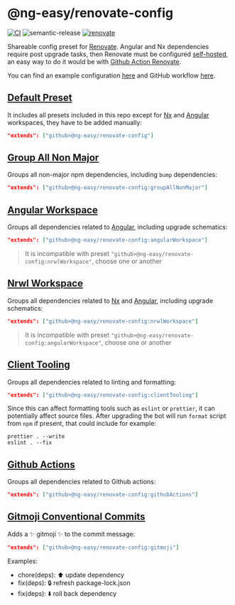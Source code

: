 # @ng-easy/renovate-config

[![CI](https://github.com/ng-easy/renovate-config/actions/workflows/ci.yml/badge.svg)](https://github.com/ng-easy/renovate-config/actions/workflows/ci.yml) ![semantic-release](https://img.shields.io/badge/%20%20%F0%9F%93%A6%F0%9F%9A%80-semantic--release-e10079.svg) [![renovate](https://img.shields.io/badge/maintaied%20with-renovate-blue?logo=renovatebot)](https://app.renovatebot.com/dashboard)

Shareable config preset for [Renovate](https://www.whitesourcesoftware.com/free-developer-tools/renovate). Angular and Nx dependencies require post upgrade tasks, then Renovate must be configured [self-hosted](https://docs.renovatebot.com/self-hosting/), an easy way to do it would be with [Github Action Renovate](https://github.com/renovatebot/github-action).

You can find an example configuration [here](https://github.com/ng-easy/renovate-config/blob/main/renovate.config.js) and GitHub workflow [here](https://github.com/ng-easy/renovate-config/blob/main/.github/workflows/renovate.yml).

## [Default Preset](https://github.com/ng-easy/renovate-config/blob/main/default.json)

It includes all presets included in this repo except for [Nx](https://nx.dev/) and [Angular](https://angular.io/) workspaces, they have to be added manually:

```json
"extends": ["github>@ng-easy/renovate-config"]
```

## [Group All Non Major](https://github.com/ng-easy/renovate-config/blob/main/groupAllNonMajor.json)

Groups all non-major npm dependencies, including `bump` dependencies:

```json
"extends": ["github>@ng-easy/renovate-config:groupAllNonMajor"]
```

## [Angular Workspace](https://github.com/ng-easy/renovate-config/blob/main/angularWorkspace.json)

Groups all dependencies related to [Angular](https://angular.io/), including upgrade schematics:

```json
"extends": ["github>@ng-easy/renovate-config:angularWorkspace"]
```

> It is incompatible with preset `"github>@ng-easy/renovate-config:nrwlWorkspace"`, choose one or another

## [Nrwl Workspace](https://github.com/ng-easy/renovate-config/blob/main/nrwlWorkspace.json)

Groups all dependencies related to [Nx](https://nx.dev/) and [Angular](https://angular.io/), including upgrade schematics:

```json
"extends": ["github>@ng-easy/renovate-config:nrwlWorkspace"]
```

> It is incompatible with preset `"github>@ng-easy/renovate-config:angularWorkspace"`, choose one or another

## [Client Tooling](https://github.com/ng-easy/renovate-config/blob/main/clientTooling.json)

Groups all dependencies related to linting and formatting:

```json
"extends": ["github>@ng-easy/renovate-config:clientTooling"]
```

Since this can affect formatting tools such as `eslint` or `prettier`, it can potentially affect source files. After upgrading the bot will run `format` script from `npm` if present, that could include for example:

```shell
prettier . --write
eslint . --fix
```

## [Github Actions](https://github.com/ng-easy/renovate-config/blob/main/githubActions.json)

Groups all dependencies related to Github actions:

```json
"extends": ["github>@ng-easy/renovate-config:githubActions"]
```

## [Gitmoji Conventional Commits](https://github.com/ng-easy/renovate-config/blob/main/gitmoji.json)

Adds a :sparkles: gitmoji :sparkles: to the commit message:

```json
"extends": ["github>@ng-easy/renovate-config:gitmoji"]
```

Examples:

- chore(deps): :arrow_up: update dependency
- fix(deps): :lock: refresh package-lock.json
- fix(deps): :arrow_down: roll back dependency
